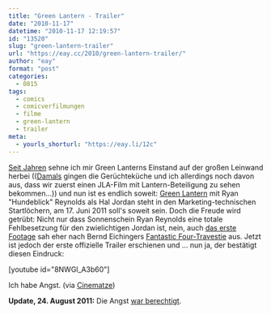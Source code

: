 ```yaml
---
title: "Green Lantern - Trailer"
date: "2010-11-17"
datetime: "2010-11-17 12:19:57"
id: "13520"
slug: "green-lantern-trailer"
url: "https://eay.cc/2010/green-lantern-trailer/"
author: "eay"
format: "post"
categories:
  - 0815
tags:
  - comics
  - comicverfilmungen
  - filme
  - green-lantern
  - trailer
meta:
  - yourls_shorturl: "https://eay.li/12c"
---
```


[Seit Jahren](//eay.cc/2007/die-gerechtigkeitsliga-kommt/) sehne ich mir Green Lanterns Einstand auf der großen Leinwand herbei (([Damals](//eay.cc/2007/die-gerechtigkeitsliga-kommt/) gingen die Gerüchteküche und ich allerdings noch davon aus, dass wir zuerst einen JLA-Film mit Lantern-Beteiligung zu sehen bekommen...)) und nun ist es endlich soweit: [Green Lantern](http://www.imdb.com/title/tt1133985/) mit Ryan "Hundeblick" Reynolds als Hal Jordan steht in den Marketing-technischen Startlöchern, am 17. Juni 2011 soll's soweit sein. Doch die Freude wird getrübt: Nicht nur dass Sonnenschein Ryan Reynolds eine totale Fehlbesetzung für den zwielichtigen Jordan ist, nein, auch [das erste Footage](http://eay.cc/12a) sah eher nach Bernd Eichingers [Fantastic Four-Travestie](//eay.cc/2007/ruin-of-the-silver-surfer/) aus. Jetzt ist jedoch der erste offizielle Trailer erschienen und ... nun ja, der bestätigt diesen Eindruck:

\[youtube id="8NWGl\_A3b60"\]

Ich habe Angst. (via [Cinematze](http://www.cinematze.de/2010/11/17/green-lantern-trailer/))

**Update, 24. August 2011:** Die Angst [war berechtigt](//eay.cc/2011/review-rundumschlag-16-1/).

